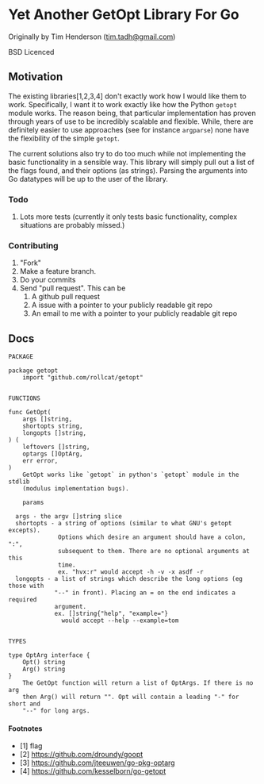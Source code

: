 Yet Another GetOpt Library For Go
=================================

Originally by Tim Henderson (tim.tadh@gmail.com)

BSD Licenced

Motivation
----------

The existing libraries[1,2,3,4] don't exactly work how I would like them to
work. Specifically, I want it to work exactly like how the Python `getopt`
module works. The reason being, that particular implementation has proven
through years of use to be incredibly scalable and flexible. While, there are
definitely easier to use approaches (see for instance `argparse`) none have the
flexibility of the simple `getopt`. 

The current solutions also try to do too much while not implementing the basic
functionality in a sensible way. This library will simply pull out a list of the
flags found, and their options (as strings). Parsing the arguments into Go
datatypes will be up to the user of the library.

### Todo

1. Lots more tests (currently it only tests basic functionality, complex
   situations are probably missed.)

### Contributing

1. "Fork"
2. Make a feature branch.
3. Do your commits
4. Send "pull request". This can be
    1. A github pull request
    2. A issue with a pointer to your publicly readable git repo
    3. An email to me with a pointer to your publicly readable git repo

Docs
----

    PACKAGE

    package getopt
        import "github.com/rollcat/getopt"


    FUNCTIONS

    func GetOpt(
        args []string,
        shortopts string,
        longopts []string,
    ) (
        leftovers []string,
        optargs []OptArg,
        err error,
    )
        GetOpt works like `getopt` in python's `getopt` module in the stdlib
        (modulus implementation bugs).

        params

      args - the argv []string slice
      shortopts - a string of options (similar to what GNU's getopt excepts).
                  Options which desire an argument should have a colon, ":",
                  subsequent to them. There are no optional arguments at this
                  time.
                  ex. "hvx:r" would accept -h -v -x asdf -r
      longopts - a list of strings which describe the long options (eg those with
                 "--" in front). Placing an = on the end indicates a required
                 argument.
                 ex. []string{"help", "example="}
                   would accept --help --example=tom


    TYPES

    type OptArg interface {
        Opt() string
        Arg() string
    }
        The GetOpt function will return a list of OptArgs. If there is no arg
        then Arg() will return "". Opt will contain a leading "-" for short and
        "--" for long args.


#### Footnotes

- [1] flag
- [2] https://github.com/droundy/goopt
- [3] https://github.com/jteeuwen/go-pkg-optarg
- [4] https://github.com/kesselborn/go-getopt

